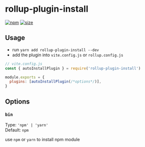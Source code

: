 [npm]: https://img.shields.io/npm/v/rollup-plugin-install
[npm-url]: https://www.npmjs.com/package/rollup-plugin-install
[size]: https://packagephobia.now.sh/badge?p=rollup-plugin-install
[size-url]: https://packagephobia.now.sh/result?p=rollup-plugin-install

# rollup-plugin-install

[![npm][npm]][npm-url]
[![size][size]][size-url]

## Usage

- run `yarn add rollup-plugin-install --dev`
- add the plugin into `vite.config.js` or `rollup.config.js`

``` js
// vite.config.js
const { autoInstallPlugin } = require('rollup-plugin-install')

module.exports = {
  plugins: [autoInstallPlugin(/*options*/)],
}
```

## Options

### `bin`

Type: `'npm' | 'yarn'`<br>
Default: `npm`

use `npm` or `yarn` to install npm module
